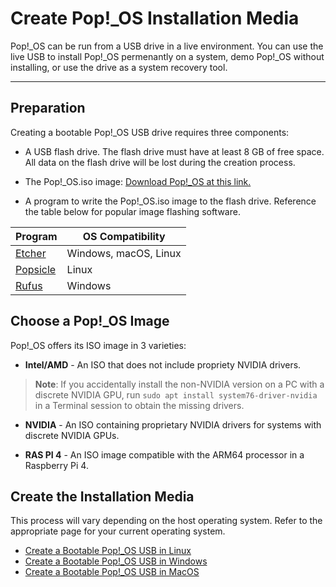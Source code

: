 # Create Pop!_OS Installation Media

Pop!_OS can be run from a USB drive in a live environment. You can use the live USB to install Pop!_OS permenantly on a system, demo Pop!_OS without installing, or use the drive as a system recovery tool.

---
## Preparation

Creating a bootable Pop!_OS USB drive requires three components: 

- A USB flash drive. The flash drive must have at least 8 GB of free space. All data on the flash drive will be lost during the creation process.

- The Pop!_OS.iso image: [Download Pop!_OS at this link.](https://pop.system76.com/)

- A program to write the Pop!_OS.iso image to the flash drive. Reference the table below for popular image flashing software.

| Program | OS Compatibility |
|-----------|-------------|
| [Etcher](https://www.balena.io/etcher/) | Windows, macOS, Linux |     
| [Popsicle](https://github.com/pop-os/popsicle)  |  Linux  |
| [Rufus](https://rufus.ie/en/)  |  Windows |

## Choose a Pop!_OS Image

Pop!_OS offers its ISO image in 3 varieties:

- **Intel/AMD** - An ISO that does not include propriety NVIDIA drivers.

>**Note**: If you accidentally install the non-NVIDIA version on a PC with a discrete NVIDIA GPU, run `sudo apt install system76-driver-nvidia` in a Terminal session to obtain the missing drivers.

- **NVIDIA** - An ISO containing proprietary NVIDIA drivers for systems with discrete NVIDIA GPUs.

- **RAS PI 4** - An ISO image compatible with the ARM64 processor in a Raspberry Pi 4. 

## Create the Installation Media

This process will vary depending on the host operating system. Refer to the appropriate page for your current operating system. 

- [Create a Bootable Pop!_OS USB in Linux](bootable-usb-using-linux.md)
- [Create a Bootable Pop!_OS USB in Windows](bootable-usb-using-windows.md)
- [Create a Bootable Pop!_OS USB in MacOS](bootable-usb-using-macos.md)
